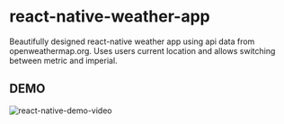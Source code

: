 # react-native-weather-app
Beautifully designed react-native weather app using api data from openweathermap.org. Uses users current location and allows switching between metric and imperial.

## DEMO
![react-native-demo-video](https://user-images.githubusercontent.com/49039999/118313138-9959ae80-b4af-11eb-9558-a135ce440c18.gif)
